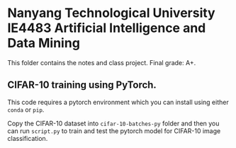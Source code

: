 # Nanyang Technological University IE4483 Artificial Intelligence and Data Mining

This folder contains the notes and class project. Final grade: A+.

## CIFAR-10 training using PyTorch.

This code requires a pytorch environment which you can install using either `conda` or `pip`.

Copy the CIFAR-10 dataset into `cifar-10-batches-py` folder and then you can run `script.py` to train and test the pytorch model for CIFAR-10 image classification.